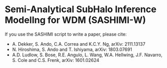# Semi-Analytical SubHalo Inference ModelIng for WDM (SASHIMI-W)

If you use the SASHIMI script to write a paper, please cite:

- A. Dekker, S. Ando, C.A. Correa and K.C.Y. Ng, arXiv: 2111.13137
- N. Hiroshima, S. Ando and T. Ishiyama, arXiv: 1803.07691
- A.D. Ludlow, S. Bose, R.E. Angulo, L. Wang, W.A. Hellwing, J.F. Navarro, S. Cole and C.S. Frenk, arXiv: 1601.02624
